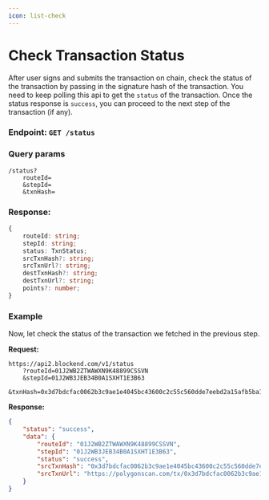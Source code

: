 ```yaml
---
icon: list-check
---
```


# Check Transaction Status

After user signs and submits the transaction on chain, check the status of the transaction by passing in the signature hash of the transaction. You need to keep polling this api to get the `status` of the transaction. Once the status response is `success`, you can proceed to the next step of the transaction (if any).

### Endpoint: `GET /status`&#x20;

### Query params

```
/status?
    routeId=
    &stepId=
    &txnHash=
```

### Response:

```typescript
{
    routeId: string;
    stepId: string;
    status: TxnStatus;
    srcTxnHash?: string;
    srcTxnUrl?: string;
    destTxnHash?: string;
    destTxnUrl?: string;
    points?: number;
}
```

### Example <a href="#example" id="example"></a>

Now, let check the status of the transaction we fetched in the previous step.

**Request:**

```url
https://api2.blockend.com/v1/status
    ?routeId=01J2WB2ZTWAWXN9K48899CSSVN
    &stepId=01J2WB3JEB34B0A1SXHT1E3B63
    &txnHash=0x3d7bdcfac0062b3c9ae1e4045bc43600c2c55c560dde7eebd2a15afb5ba1c390
```

**Response:**

```json
{
    "status": "success",
    "data": {
        "routeId": "01J2WB2ZTWAWXN9K48899CSSVN",
        "stepId": "01J2WB3JEB34B0A1SXHT1E3B63",
        "status": "success",
        "srcTxnHash": "0x3d7bdcfac0062b3c9ae1e4045bc43600c2c55c560dde7eebd2a15afb5ba1c390",
        "srcTxnUrl": "https://polygonscan.com/tx/0x3d7bdcfac0062b3c9ae1e4045bc43600c2c55c560dde7eebd2a15afb5ba1c390"
    }
}
```
